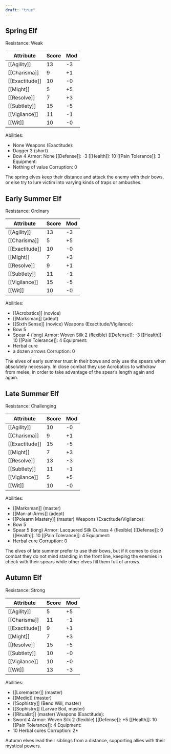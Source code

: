 ```yaml
---
draft: "true"
---
```

## Spring Elf
Resistance: Weak

| Attribute      | Score | Mod |
| -------------- | ----- | --- |
| [[Agility]]    | 13    | -3  |
| [[Charisma]]   | 9     | +1  |
| [[Exactitude]] | 10    | -0  |
| [[Might]]      | 5     | +5  |
| [[Resolve]]    | 7     | +3  |
| [[Subtlety]]   | 15    | -5  |
| [[Vigilance]]  | 11    | -1  |
| [[Wit]]        | 10    | -0  |
Abilities:
* None
Weapons (Exactitude):
* Dagger 3 (short)
* Bow 4
Armor: None
[[Defense]]: -3
[[Health]]: 10
[[Pain Tolerance]]: 3
Equipment:
* Nothing of value
Corruption: 0

The spring elves keep their distance and attack the enemy with their bows, or else try to lure victim into varying kinds of traps or ambushes.
## Early Summer Elf
Resistance: Ordinary

| Attribute      | Score | Mod |
| -------------- | ----- | --- |
| [[Agility]]    | 13    | -3  |
| [[Charisma]]   | 5     | +5  |
| [[Exactitude]] | 10    | -0  |
| [[Might]]      | 7     | +3  |
| [[Resolve]]    | 9     | +1  |
| [[Subtlety]]   | 11    | -1  |
| [[Vigilance]]  | 15    | -5  |
| [[Wit]]        | 10    | -0  |
Abilities:
* [[Acrobatics]] (novice)
* [[Marksman]] (adept)
* [[Sixth Sense]] (novice)
Weapons (Exactitude/Vigilance):
* Bow 5
* Spear 4 (long)
Armor: Woven Silk 2 (flexible)
[[Defense]]: -3
[[Health]]: 10
[[Pain Tolerance]]: 4
Equipment:
* Herbal cure
* a dozen arrows
Corruption: 0

The elves of early summer trust in their bows and only use the spears when absolutely necessary. In close combat they use Acrobatics to withdraw from melee, in order to take advantage of the spear’s length again and again.
## Late Summer Elf
Resistance: Challenging

| Attribute      | Score | Mod  |
| -------------- | ----- | ---- |
| [[Agility]]    | 10    | -0   |
| [[Charisma]]   | 9     | +1   |
| [[Exactitude]] | 15    | -5   |
| [[Might]]      | 7     | +3   |
| [[Resolve]]    | 13    | -3   |
| [[Subtlety]]   | 11    | -1   |
| [[Vigilance]]  | 5     | +5   |
| [[Wit]]        | 10    | -0   |
Abilities:
* [[Marksman]] (master)
* [[Man-at-Arms]] (adept)
* [[Polearm Mastery]] (master)
Weapons (Exactitude/Vigilance):
* Bow 5
* Spear 5 (long)
Armor: Lacquered Silk Cuirass 4 (flexible)
[[Defense]]: 0
[[Health]]: 10
[[Pain Tolerance]]: 4
Equipment:
* Herbal cure
Corruption: 0

The elves of late summer prefer to use their bows, but if it comes to close combat they do not mind standing in the front line, keeping the enemies in check with their spears while other elves fill them full of arrows.
## Autumn Elf
Resistance: Strong

| Attribute      | Score | Mod |
| -------------- | ----- | --- |
| [[Agility]]    | 5     | +5  |
| [[Charisma]]   | 11    | -1  |
| [[Exactitude]] | 9     | +1  |
| [[Might]]      | 7     | +3  |
| [[Resolve]]    | 15    | -5  |
| [[Subtlety]]   | 10    | -0  |
| [[Vigilance]]  | 10    | -0  |
| [[Wit]]        | 13    | -3  |
Abilities:
* [[Loremaster]] (master)
* [[Medic]] (master)
* [[Sophistry]] (Bend Will, master)
* [[Sophistry]] (Larvae Boil, master)
* [[Ritualist]] (master)
Weapons (Exactitude):
* Sword 4
Armor: Woven Silk 2 (flexible)
[[Defense]]: +5
[[Health]]: 10
[[Pain Tolerance]]: 4
Equipment:
* 10 Herbal cures
Corruption: 2*

Autumn elves lead their siblings from a distance, supporting allies with their mystical powers.